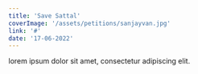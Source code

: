 ```yaml
---
title: 'Save Sattal'
coverImage: '/assets/petitions/sanjayvan.jpg'
link: '#'
date: '17-06-2022'
---
```


lorem ipsum dolor sit amet, consectetur adipiscing elit.
